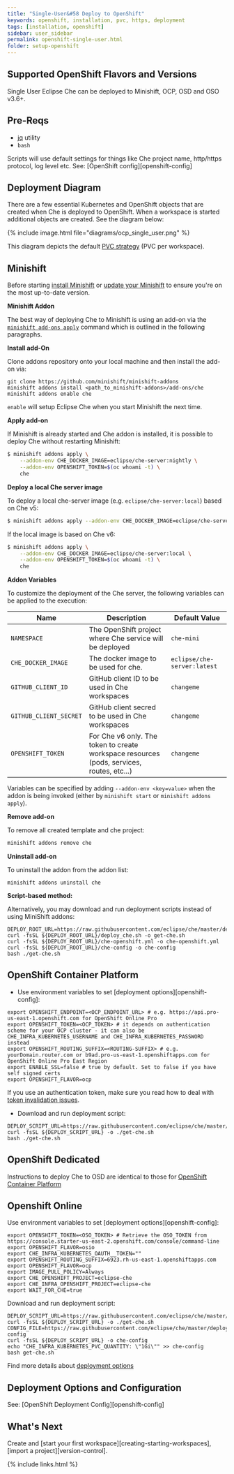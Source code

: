 ```yaml
---
title: "Single-User&#58 Deploy to OpenShift"
keywords: openshift, installation, pvc, https, deployment
tags: [installation, openshift]
sidebar: user_sidebar
permalink: openshift-single-user.html
folder: setup-openshift
---
```

## Supported OpenShift Flavors and Versions

Single User Eclipse Che can be deployed to Minishift, OCP, OSD and OSO v3.6+.

## Pre-Reqs

* [jq](https://stedolan.github.io/jq/) utility
* `bash`

Scripts will use default settings for things like Che project name, http/https protocol, log level etc. See: [OpenShift config][openshift-config]

## Deployment Diagram

There are a few essential Kubernetes and OpenShift objects that are created when Che is deployed to OpenShift. When a workspace is started additional objects are created. See the diagram below:

{% include image.html file="diagrams/ocp_single_user.png" %}

This diagram depicts the default [PVC strategy](openshift-config.html#volumes) (PVC per workspace).

## Minishift

Before starting [install Minishift](https://docs.openshift.org/latest/minishift/getting-started/installing.html) or [update your Minishift](https://docs.openshift.org/latest/minishift/getting-started/updating.html) to ensure you're on the most up-to-date version.

**Minishift Addon**

The best way of deploying Che to Minishift is using an add-on via the [`minishift add-ons apply`](https://docs.openshift.org/latest/minishift/command-ref/minishift_addons_apply.html) command which is outlined in the following paragraphs.

**Install add-On**

Clone addons repository onto your local machine and then install the add-on via:

```
git clone https://github.com/minishift/minishift-addons
minishift addons install <path_to_minishift-addons>/add-ons/che
minishift addons enable che
```

`enable` will setup Eclipse Che when you start Minishift the next time.

**Apply add-on**

If Minishift is already started and Che addon is installed, it is possible to deploy Che without restarting Minishift:


```bash
$ minishift addons apply \
    --addon-env CHE_DOCKER_IMAGE=eclipse/che-server:nightly \
    --addon-env OPENSHIFT_TOKEN=$(oc whoami -t) \
    che
```

**Deploy a local Che server image**

To deploy a local che-server image (e.g. `eclipse/che-server:local`) based on Che v5:

```bash
$ minishift addons apply --addon-env CHE_DOCKER_IMAGE=eclipse/che-server:local che
```

If the local image is based on Che v6:

```bash
$ minishift addons apply \
    --addon-env CHE_DOCKER_IMAGE=eclipse/che-server:local \
    --addon-env OPENSHIFT_TOKEN=$(oc whoami -t) \
    che
```

**Addon Variables**

To customize the deployment of the Che server, the following variables can be applied to the execution:

|Name|Description|Default Value|
|----|-----------|-------------|
|`NAMESPACE`|The OpenShift project where Che service will be deployed|`che-mini`|
|`CHE_DOCKER_IMAGE`|The docker image to be used for che.|`eclipse/che-server:latest`|
|`GITHUB_CLIENT_ID`|GitHub client ID to be used in Che workspaces|`changeme`|
|`GITHUB_CLIENT_SECRET`|GitHub client secred to be used in Che workspaces|`changeme`|
|`OPENSHIFT_TOKEN`|For Che v6 only. The token to create workspace resources (pods, services, routes, etc...)|`changeme`|

Variables can be specified by adding `--addon-env <key=value>` when the addon is being invoked (either by `minishift start` or `minishift addons apply`).

**Remove add-on**

To remove all created template and che project:

```bash
minishift addons remove che
```

**Uninstall add-on**

To uninstall the addon from the addon list:

`minishift addons uninstall che`

**Script-based method:**

Alternatively, you may download and run deployment scripts instead of using MiniShift addons:

```shell
DEPLOY_ROOT_URL=https://raw.githubusercontent.com/eclipse/che/master/deploy/openshift/
curl -fsSL ${DEPLOY_ROOT_URL}/deploy_che.sh -o get-che.sh
curl -fsSL ${DEPLOY_ROOT_URL}/che-openshift.yml -o che-openshift.yml
curl -fsSL ${DEPLOY_ROOT_URL}/che-config -o che-config
bash ./get-che.sh
```

## OpenShift Container Platform

* Use environment variables to set [deployment options][openshift-config]:

```shell
export OPENSHIFT_ENDPOINT=<OCP_ENDPOINT_URL> # e.g. https://api.pro-us-east-1.openshift.com for OpenShift Online Pro
export OPENSHIFT_TOKEN=<OCP_TOKEN> # it depends on authentication scheme for your OCP cluster - it can also be CHE_INFRA_KUBERNETES_USERNAME and CHE_INFRA_KUBERNETES_PASSWORD instead
export OPENSHIFT_ROUTING_SUFFIX=<ROUTING-SUFFIX> # e.g. yourDomain.router.com or b9ad.pro-us-east-1.openshiftapps.com for OpenShift Online Pro East Region
export ENABLE_SSL=false # true by default. Set to false if you have self signed certs
export OPENSHIFT_FLAVOR=ocp
```

If you use an authentication token, make sure you read how to deal with [token invalidation issues](openshift-multi-user.html#openshift-container-platform).

* Download and run deployment script:

```shell
DEPLOY_SCRIPT_URL=https://raw.githubusercontent.com/eclipse/che/master/deploy/openshift/deploy_che.sh
curl -fsSL ${DEPLOY_SCRIPT_URL} -o ./get-che.sh
bash ./get-che.sh
```

## OpenShift Dedicated

Instructions to deploy Che to OSD are identical to those for [OpenShift Container Platform](#openshift-container-platform)

## Openshift Online

Use environment variables to set [deployment options][openshift-config]:

```shell
export OPENSHIFT_TOKEN=<OSO_TOKEN> # Retrieve the OSO_TOKEN from https://console.starter-us-east-2.openshift.com/console/command-line
export OPENSHIFT_FLAVOR=osio
export CHE_INFRA_KUBERNETES_OAUTH__TOKEN=""
export OPENSHIFT_ROUTING_SUFFIX=6923.rh-us-east-1.openshiftapps.com
export OPENSHIFT_FLAVOR=ocp
export IMAGE_PULL_POLICY=Always
export CHE_OPENSHIFT_PROJECT=eclipse-che
export CHE_INFRA_OPENSHIFT_PROJECT=eclipse-che
export WAIT_FOR_CHE=true
```

Download and run deployment script:

```shell
DEPLOY_SCRIPT_URL=https://raw.githubusercontent.com/eclipse/che/master/deploy/openshift/deploy_che.sh
curl -fsSL ${DEPLOY_SCRIPT_URL} -o ./get-che.sh
CONFIG_FILE=https://raw.githubusercontent.com/eclipse/che/master/deploy/openshift/che-config
curl -fsSL ${DEPLOY_SCRIPT_URL} -o che-config
echo "CHE_INFRA_KUBERNETES_PVC_QUANTITY: \"1Gi\"" >> che-config
bash get-che.sh
```
Find more details about [deployment options](openshift-multi-user.html#openshift-online)

## Deployment Options and Configuration

See: [OpenShift Deployment Config][openshift-config]

## What's Next

Create and [start your first workspace][creating-starting-workspaces], [import a project][version-control].

{% include links.html %}
